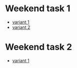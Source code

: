 # Weekend task 1
- [variant 1](https://bikarabojkov.github.io/BIKJavaScript.github.io/weekend-tasks/task1/element_sum_v1.html)
- [variant 2](https://bikarabojkov.github.io/BIKJavaScript.github.io/weekend-tasks/task1/element_sum_v2.html)


# Weekend task 2
- [variant 1](https://bikarabojkov.github.io/BIKJavaScript.github.io/weekend-tasks/task2/reverse_sentences.html)